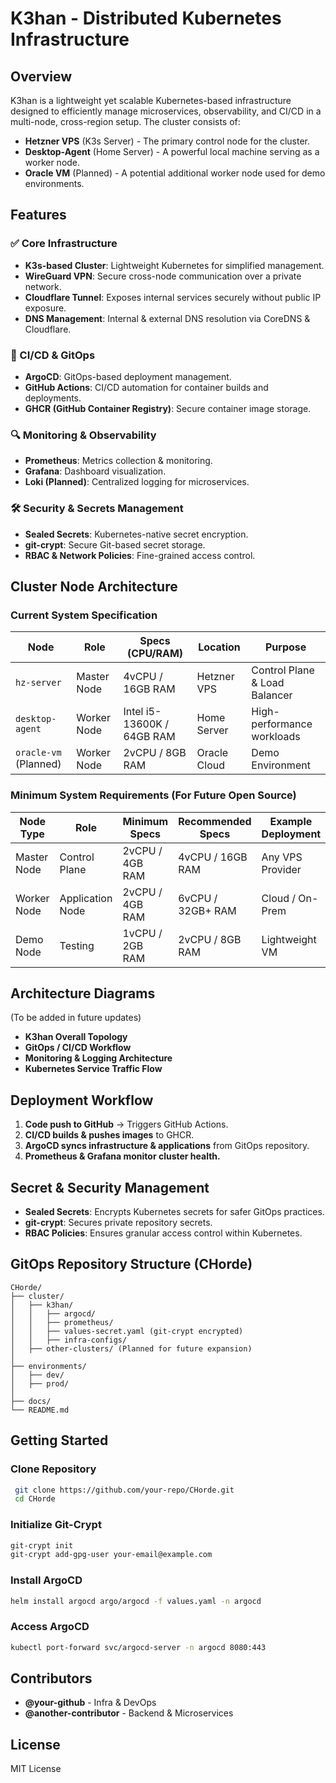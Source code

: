 # K3han - Distributed Kubernetes Infrastructure

## Overview
K3han is a lightweight yet scalable Kubernetes-based infrastructure designed to efficiently manage microservices, observability, and CI/CD in a multi-node, cross-region setup. The cluster consists of:

- **Hetzner VPS** (K3s Server) - The primary control node for the cluster.
- **Desktop-Agent** (Home Server) - A powerful local machine serving as a worker node.
- **Oracle VM** (Planned) - A potential additional worker node used for demo environments.

## Features
### ✅ Core Infrastructure
- **K3s-based Cluster**: Lightweight Kubernetes for simplified management.
- **WireGuard VPN**: Secure cross-node communication over a private network.
- **Cloudflare Tunnel**: Exposes internal services securely without public IP exposure.
- **DNS Management**: Internal & external DNS resolution via CoreDNS & Cloudflare.

### 🚀 CI/CD & GitOps
- **ArgoCD**: GitOps-based deployment management.
- **GitHub Actions**: CI/CD automation for container builds and deployments.
- **GHCR (GitHub Container Registry)**: Secure container image storage.

### 🔍 Monitoring & Observability
- **Prometheus**: Metrics collection & monitoring.
- **Grafana**: Dashboard visualization.
- **Loki (Planned)**: Centralized logging for microservices.

### 🛠 Security & Secrets Management
- **Sealed Secrets**: Kubernetes-native secret encryption.
- **git-crypt**: Secure Git-based secret storage.
- **RBAC & Network Policies**: Fine-grained access control.

## Cluster Node Architecture
### **Current System Specification**
| Node           | Role         | Specs (CPU/RAM) | Location      | Purpose |
|---------------|-------------|----------------|--------------|----------|
| `hz-server`   | Master Node | 4vCPU / 16GB RAM | Hetzner VPS  | Control Plane & Load Balancer |
| `desktop-agent` | Worker Node | Intel i5-13600K / 64GB RAM | Home Server | High-performance workloads |
| `oracle-vm` (Planned) | Worker Node | 2vCPU / 8GB RAM | Oracle Cloud | Demo Environment |

### **Minimum System Requirements (For Future Open Source)**
| Node Type      | Role             | Minimum Specs       | Recommended Specs         | Example Deployment |
|---------------|-----------------|---------------------|---------------------------|-------------------|
| Master Node   | Control Plane    | 2vCPU / 4GB RAM     | 4vCPU / 16GB RAM          | Any VPS Provider  |
| Worker Node   | Application Node | 2vCPU / 4GB RAM     | 6vCPU / 32GB+ RAM         | Cloud / On-Prem   |
| Demo Node     | Testing          | 1vCPU / 2GB RAM     | 2vCPU / 8GB RAM           | Lightweight VM    |

## Architecture Diagrams
(To be added in future updates)

- **K3han Overall Topology**
- **GitOps / CI/CD Workflow**
- **Monitoring & Logging Architecture**
- **Kubernetes Service Traffic Flow**

## Deployment Workflow
1. **Code push to GitHub** → Triggers GitHub Actions.
2. **CI/CD builds & pushes images** to GHCR.
3. **ArgoCD syncs infrastructure & applications** from GitOps repository.
4. **Prometheus & Grafana monitor cluster health.**

## Secret & Security Management
- **Sealed Secrets**: Encrypts Kubernetes secrets for safer GitOps practices.
- **git-crypt**: Secures private repository secrets.
- **RBAC Policies**: Ensures granular access control within Kubernetes.

## GitOps Repository Structure (CHorde)
```
CHorde/
├── cluster/
│   ├── k3han/
│   │   ├── argocd/
│   │   ├── prometheus/
│   │   ├── values-secret.yaml (git-crypt encrypted)
│   │   ├── infra-configs/
│   ├── other-clusters/ (Planned for future expansion)
│
├── environments/
│   ├── dev/
│   ├── prod/
│
├── docs/
└── README.md
```

## Getting Started
### Clone Repository
```bash
 git clone https://github.com/your-repo/CHorde.git
 cd CHorde
```

### Initialize Git-Crypt
```bash
git-crypt init
git-crypt add-gpg-user your-email@example.com
```

### Install ArgoCD
```bash
helm install argocd argo/argocd -f values.yaml -n argocd
```

### Access ArgoCD
```bash
kubectl port-forward svc/argocd-server -n argocd 8080:443
```

## Contributors
- **@your-github** - Infra & DevOps
- **@another-contributor** - Backend & Microservices

## License
MIT License

